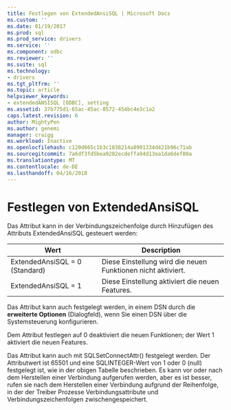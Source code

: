 ```yaml
---
title: Festlegen von ExtendedAnsiSQL | Microsoft Docs
ms.custom: ''
ms.date: 01/19/2017
ms.prod: sql
ms.prod_service: drivers
ms.service: ''
ms.component: odbc
ms.reviewer: ''
ms.suite: sql
ms.technology:
- drivers
ms.tgt_pltfrm: ''
ms.topic: article
helpviewer_keywords:
- extendedANSISQL [ODBC], setting
ms.assetid: 37b775d1-65ac-45ac-8572-454bc4e3c1a2
caps.latest.revision: 6
author: MightyPen
ms.author: genemi
manager: craigg
ms.workload: Inactive
ms.openlocfilehash: c120d665c1b3c1838214a8991334d421b96c71ab
ms.sourcegitcommit: 7a6df3fd5bea9282ecdeffa94d13ea1da6def80a
ms.translationtype: MT
ms.contentlocale: de-DE
ms.lasthandoff: 04/16/2018
---
```

# <a name="setting-extendedansisql"></a>Festlegen von ExtendedAnsiSQL
Das Attribut kann in der Verbindungszeichenfolge durch Hinzufügen des Attributs ExtendedAnsiSQL gesteuert werden:  
  
|Wert|Description|  
|-----------|-----------------|  
|ExtendedAnsiSQL = 0 (Standard)|Diese Einstellung wird die neuen Funktionen nicht aktiviert.|  
|ExtendedAnsiSQL = 1|Diese Einstellung aktiviert die neuen Features.|  
  
 Das Attribut kann auch festgelegt werden, in einem DSN durch die **erweiterte Optionen** (Dialogfeld), wenn Sie einen DSN über die Systemsteuerung konfigurieren.  
  
 Dem Attribut festlegen auf 0 deaktiviert die neuen Funktionen; der Wert 1 aktiviert die neuen Features.  
  
 Das Attribut kann auch mit SQLSetConnectAttr() festgelegt werden. Der Attributwert ist 65501 und eine SQLINTEGER-Wert von 1 oder 0 (null) festgelegt ist, wie in der obigen Tabelle beschrieben. Es kann vor oder nach dem Herstellen einer Verbindung aufgerufen werden, aber es ist besser, rufen sie nach dem Herstellen einer Verbindung aufgrund der Reihenfolge, in der der Treiber Prozesse Verbindungsattribute und Verbindungszeichenfolgen zwischengespeichert.
